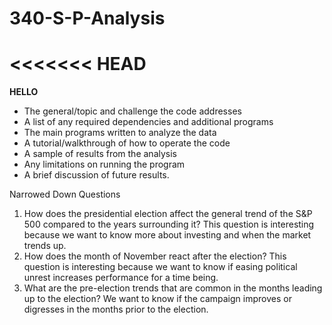 # 340-S-P-Analysis

<<<<<<< HEAD
=======
**HELLO**

- The general/topic and challenge the code addresses
- A list of any required dependencies and additional programs
- The main programs written to analyze the data
- A tutorial/walkthrough of how to operate the code
- A sample of results from the analysis
- Any limitations on running the program
- A brief discussion of future results.


Narrowed Down Questions
1. How does the presidential election affect the general trend of the S&P 500 compared to the years surrounding it?
    This question is interesting because we want to know more about investing and when the market trends up.
2. How does the month of November react after the election? 
    This question is interesting because we want to know if easing political unrest increases performance for a time being.
3. What are the pre-election trends that are common in the months leading up to the election?
    We want to know if the campaign improves or digresses in the months prior to the election.
